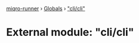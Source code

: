 [miqro-runner](../README.md) › [Globals](../globals.md) › ["cli/cli"](_cli_cli_.md)

# External module: "cli/cli"


